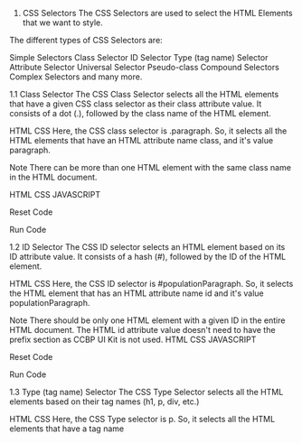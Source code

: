 1. CSS Selectors
The CSS Selectors are used to select the HTML Elements that we want to style.

The different types of CSS Selectors are:

Simple Selectors
Class Selector
ID Selector
Type (tag name) Selector
Attribute Selector
Universal Selector
Pseudo-class
Compound Selectors
Complex Selectors and many more.


1.1 Class Selector
The CSS Class Selector selects all the HTML elements that have a given CSS class selector as their class attribute value. It consists of a dot (.), followed by the class name of the HTML element.

HTML
CSS
Here, the CSS class selector is .paragraph. So, it selects all the HTML elements that have an HTML attribute name class, and it's value paragraph.

Note
There can be more than one HTML element with the same class name in the HTML document.

HTML
CSS
JAVASCRIPT
  

Reset Code

Run Code


1.2 ID Selector
The CSS ID selector selects an HTML element based on its ID attribute value. It consists of a hash (#), followed by the ID of the HTML element.

HTML
CSS
Here, the CSS ID selector is #populationParagraph. So, it selects the HTML element that has an HTML attribute name id and it's value populationParagraph.

Note
There should be only one HTML element with a given ID in the entire HTML document. The HTML id attribute value doesn't need to have the prefix section as CCBP UI Kit is not used.
HTML
CSS
JAVASCRIPT
  

Reset Code

Run Code

1.3 Type (tag name) Selector
The CSS Type Selector selects all the HTML elements based on their tag names (h1, p, div, etc.)

HTML
CSS
Here, the CSS Type selector is p. So, it selects all the HTML elements that have a tag name 
